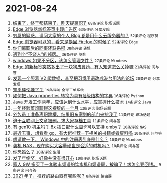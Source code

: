 # 2021-08-24

1. [结束了，终于都结束了，昨天提离职了](https://www.v2ex.com/t/797606) `68条评论` `职场话题`
1. [Edge 浏览器新标签页出现广告区](https://www.v2ex.com/t/797669) `63条评论` `分享发现`
1. [穷屌的疑惑，请问大家的个人 Blog 都是用什么云服务器的？](https://www.v2ex.com/t/797649) `52条评论` `程序员`
1. [Edge 浏览器可以的，看来是换回 Firefox 的时候了](https://www.v2ex.com/t/797673) `52条评论` `Edge`
1. [你们离职后的同事还联系吗](https://www.v2ex.com/t/797597) `38条评论` `随想`
1. [遇到个“不饶人”的邻居。](https://www.v2ex.com/t/797681) `36条评论` `随想`
1. [windows 如果不分区，该怎么管理文件？](https://www.v2ex.com/t/797639) `27条评论` `Windows`
1. [Edge 的新标签突然多出了一块狗皮膏药，有人知道怎么关掉嘛](https://www.v2ex.com/t/797693) `21条评论` `问与答`
1. [发现一个照着 V2 爬数据，甚至把习惯用语改成港台用法的论坛](https://www.v2ex.com/t/797620) `20条评论` `分享发现`
1. [知乎评论挂了？](https://www.v2ex.com/t/797632) `19条评论` `全球工单系统`
1. [如何把 Java properties 转换为具有层级结构的字典](https://www.v2ex.com/t/797618) `16条评论` `Python`
1. [Java 开发工作两年，应该达到什么水平，应掌握什么技术](https://www.v2ex.com/t/797638) `14条评论` `Java`
1. [一年经验菜鸡聊聊这裸辞的一个月](https://www.v2ex.com/t/797616) `13条评论` `职场话题`
1. [外包员工准备离职跳槽，结果旧东家别的部门来挖我了](https://www.v2ex.com/t/797685) `11条评论` `职场话题`
1. [迫于互联网上文章被删，求大家存档工具](https://www.v2ex.com/t/797613) `11条评论` `问与答`
1. [有 gen10 机主吗？ 8x 插口配什么显卡可以支持 emby？](https://www.v2ex.com/t/797687) `10条评论` `NAS`
1. [最近无事，想看看 go，有大佬推荐一下相关的书籍或者资料吗](https://www.v2ex.com/t/797664) `10条评论` `问与答`
1. [想请教一下， Windows 中的注册表到底是什么？](https://www.v2ex.com/t/797659) `10条评论` `Windows`
1. [装机 NAS，现在购买大容量硬盘是合适的时机吗？](https://www.v2ex.com/t/797655) `10条评论` `问与答`
1. [你恐婚么？](https://www.v2ex.com/t/797647) `10条评论` `生活`
1. [发了年终奖，好像并没有很开心](https://www.v2ex.com/t/797633) `10条评论` `职场话题`
1. [家人 9W 多买了一套骏丰频谱的饮水机和频谱房，被骗了！求怎么要回钱。](https://www.v2ex.com/t/797615) `9条评论` `问与答`
1. [2021 年了，推荐的路由器有哪些呢？](https://www.v2ex.com/t/797654) `8条评论` `路由器`
